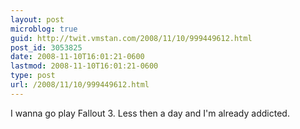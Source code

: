 ```yaml
---
layout: post
microblog: true
guid: http://twit.vmstan.com/2008/11/10/999449612.html
post_id: 3053825
date: 2008-11-10T16:01:21-0600
lastmod: 2008-11-10T16:01:21-0600
type: post
url: /2008/11/10/999449612.html
---
```

I wanna go play Fallout 3. Less then a day and I'm already addicted.
